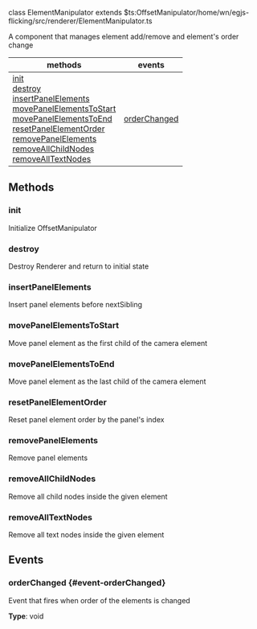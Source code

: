 
class ElementManipulator extends $ts:OffsetManipulator<file>/home/wn/egjs-flicking/src/renderer/ElementManipulator.ts</file>

A component that manages element add/remove and element's order change

|methods|events|
|---|---|
|[init](#init)<br/>[destroy](#destroy)<br/>[insertPanelElements](#insertPanelElements)<br/>[movePanelElementsToStart](#movePanelElementsToStart)<br/>[movePanelElementsToEnd](#movePanelElementsToEnd)<br/>[resetPanelElementOrder](#resetPanelElementOrder)<br/>[removePanelElements](#removePanelElements)<br/>[removeAllChildNodes](#removeAllChildNodes)<br/>[removeAllTextNodes](#removeAllTextNodes)|[orderChanged](#event-orderChanged)|




## Methods

### init
Initialize OffsetManipulator







### destroy
Destroy Renderer and return to initial state







### insertPanelElements
Insert panel elements before nextSibling







### movePanelElementsToStart
Move panel element as the first child of the camera element







### movePanelElementsToEnd
Move panel element as the last child of the camera element







### resetPanelElementOrder
Reset panel element order by the panel's index







### removePanelElements
Remove panel elements







### removeAllChildNodes
Remove all child nodes inside the given element







### removeAllTextNodes
Remove all text nodes inside the given element







## Events
### orderChanged {#event-orderChanged}
Event that fires when order of the elements is changed


**Type**: void




